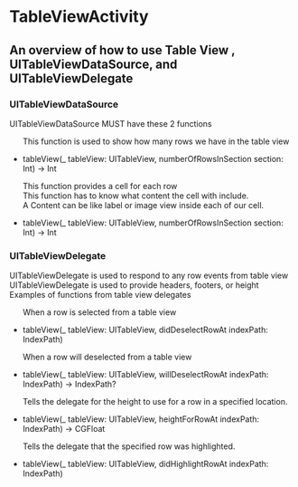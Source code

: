 # TableViewActivity

<h2> An overview of how to use Table View , UITableViewDataSource, and UITableViewDelegate </h2>

<h3> UITableViewDataSource </h3>
<p> UITableViewDataSource MUST have these 2 functions  <br/> </p>
<ul>
  <p> This function is used to show how many rows we have in the table view <br/> </p>
  <li> tableView(_ tableView: UITableView, numberOfRowsInSection section: Int) -> Int </li>  
  <p> This function provides a cell for each row <br/>
      This function has to know what content the cell with include. <br/>
      A Content can be like label or image view inside each of our cell. <br/> </p>
  <li> tableView(_ tableView: UITableView, numberOfRowsInSection section: Int) -> Int </li>
</ul>

<h3> UITableViewDelegate </h3>
<p> UITableViewDelegate is used to respond to any row events from table view <br/>
    UITableViewDelegate is used to provide headers, footers, or height <br/>
    Examples of functions from table view delegates </br> </p>
<ul>
  <p> When a row is selected from a table view <br/> </p>
  <li> tableView(_ tableView: UITableView, didDeselectRowAt indexPath: IndexPath) </li>
</ul>

<ul>
  <p> When a row will deselected from a table view <br/> </p>
  <li> tableView(_ tableView: UITableView, willDeselectRowAt indexPath: IndexPath) -> IndexPath? </li>
</ul>

<ul>
  <p> Tells the delegate for the height to use for a row in a specified location. </br> </p>
  <li> tableView(_ tableView: UITableView, heightForRowAt indexPath: IndexPath) -> CGFloat </li>
</ul>

<ul>
  <p> Tells the delegate that the specified row was highlighted. <br/> </p>
  <li> tableView(_ tableView: UITableView, didHighlightRowAt indexPath: IndexPath) </li>
</ul>



